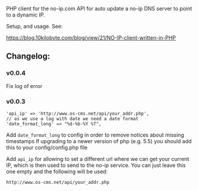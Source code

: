 PHP client for the no-ip.com API for auto update a no-ip DNS server to point to a dynamic IP.

Setup, and usage. See: 

https://blog.10kilobyte.com/blog/view/21/NO-IP-client-written-in-PHP

## Changelog: 

### v0.0.4

Fix log of error

### v0.0.3

    'api_ip' => 'http://www.os-cms.net/api/your_addr.php',
    // as we use a log with date we need a date format
    'date_format_long' => "%d-%b-%Y %T",
Add `date_format_long` to config in order to remove notices about missing timestamps
If upgrading to a newer version of php (e.g. 5.5) you should add this to your
config/config.php file

Add `api_ip` for allowing to set a different url where we can get your current IP, 
which is then used to send to the no-ip service. You can just leave this one empty
and the following will be used: 

    http://www.os-cms.net/api/your_addr.php


